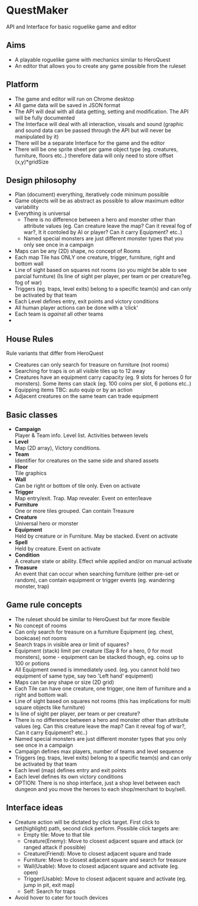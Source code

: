 # QuestMaker
API and Interface for basic roguelike game and editor


## Aims
-  A playable roguelike game with mechanics similar to HeroQuest
-  An editor that allows you to create any game possible from the ruleset


## Platform
- The game and editor will run on Chrome desktop
- All game data will be saved in JSON format
- The API will deal with all data getting, setting and modification. The API will be fully documented
- The Interface will deal with all interaction, visuals and sound (graphic and sound data can be passed through the API but will never be manipulated by it)
- There will be a separate Interface for the game and the editor
- There will be one sprite sheet per game object type (eg. creatures, furniture, floors etc..) therefore data will only need to store offset (x,y)*gridSize


## Design philosophy
- Plan (document) everything, iteratively code minimum possible
- Game objects will be as abstract as possible to allow maximum editor variability
- Everything is universal
    - There is no difference between a hero and monster other than attribute values (eg. Can creature leave the map? Can it reveal fog of war?, It it contoled by AI or player? Can it carry Equipment? etc..)
    - Named special monsters are just different monster types that you only see once in a campaign
- Maps can be any (2D) shape, no concept of Rooms
- Each map Tile has ONLY one creature, trigger, furniture, right and bottom wall
- Line of sight based on squares not rooms (so you might be able to see parcial furniture) (Is line of sight per player, per team or per creature?eg. fog of war)
- Triggers (eg. traps, level exits) belong to a specific team(s) and can only be activated by that team
- Each Level defines entry, exit points and victory conditions
- All human player actions can be done with a ‘click’
- Each team is _against_ all other teams
- 

## House Rules
Rule variants that differ from HeroQuest
- Creatures can only search for treasure on furniture (not rooms)
- Searching for traps is on all visible tiles up to 12 away
- Creatures have an equipment carry capacity (eg. 9 slots for heroes 0 for monsters). Some items can stack (eg. 100 coins per slot, 6 potions etc..)
- Equipping items TBC: auto equip or by an action
- Adjacent creatures on the same team can trade equipment


## Basic classes
- **Campaign** <br> Player & Team info. Level list. Activities between levels
- **Level** <br> Map (2D array), Victory conditions. 
- **Team** <br> Identifier for creatures on the same side and shared assets
- **Floor** <br> Tile graphics
- **Wall** <br> Can be right or bottom of tile only. Even on activate
- **Trigger** <br> Map entry/exit. Trap. Map revealer. Event on enter/leave
- **Furniture** <br> One or more tiles grouped. Can contain Treasure
- **Creature** <br> Universal hero or monster
- **Equipment** <br> Held by creature or in Furniture. May be stacked. Event on activate
- **Spell** <br> Held by creature. Event on activate
- **Condition** <br> A creature state or ability. Effect while applied and/or on manual activate
- **Treasure** <br> An event that can occur when searching furniture (either pre-set or random), can contain equipment or trigger events (eg. wandering monster, trap)


## Game rule concepts
- The ruleset should be similar to HeroQuest but far more flexible
- No concept of rooms
- Can only search for treasure on a furniture Equipment (eg. chest, bookcase) not rooms
- Search traps in visible area or limit of squares?
- Equipment (stack) limit per creature (Say 8 for a hero, 0 for most monsters), some - equipment can be stacked though, eg. coins up to 100 or potions
- All Equipment owned is immediately used. (eg. you cannot hold two equipment of same type, say two 'Left hand' equipment)
- Maps can be any shape or size (2D grid)
- Each Tile can have one creature, one trigger, one item of furniture and a right and bottom wall.
- Line of sight based on squares not rooms (this has implications for multi square objects like furniture)
- Is line of sight per player, per team or per creature?
- There is no difference between a hero and monster other than attribute values (eg. Can this creature leave the map? Can it reveal fog of war?, Can it carry Equipment? etc..)
- Named special monsters are just different monster types that you only see once in a campaign
- Campaign defines max players, number of teams and level sequence
- Triggers (eg. traps, level exits) belong to a specific team(s) and can only be activated by that team
- Each level (map) defines entry and exit points
- Each level defines its own victory conditions
- OPTION: There is no shop interface, just a shop level between each dungeon and you move the heroes to each shop/merchant to buy/sell.


## Interface ideas
- Creature action will be dictated by click target. First click to set(highlight) path, second click perform. Possible click targets are:
    - Empty tile: Move to that tile
    - Creature(Enemy): Move to closest adjacent square and attack (or ranged attack if possible)
    - Creature(Friend): Move to closest adjacent square and trade
    - Furniture: Move to closest adjacent square and search for treasure
    - Wall(Usable): Move to closest adjacent square and activate (eg. open)
    - Trigger(Usable): Move to closest adjacent square and activate (eg. jump in pit, exit map)
    - Self: Search for traps
- Avoid hover to cater for touch devices







